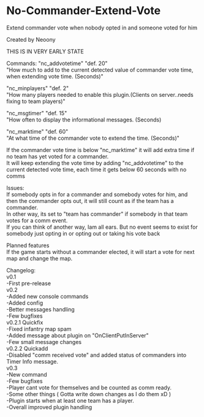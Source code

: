 # No-Commander-Extend-Vote
Extend commander vote when nobody opted in and someone voted for him </br>

Created by Neoony </br>

THIS IS IN VERY EARLY STATE </br>

Commands:
"nc_addvotetime" "def. 20" </br>
"How much to add to the current detected value of commander vote time, when extending vote time. (Seconds)" </br>

"nc_minplayers" "def. 2" </br>
"How many players needed to enable this plugin.(Clients on server..needs fixing to team players)" </br>

"nc_msgtimer" "def. 15" </br>
"How often to display the informational messages. (Seconds) </br>

"nc_marktime" "def. 60" </br>
"At what time of the commander vote to extend the time. (Seconds)" </br>

If the commander vote time is below "nc_marktime" it will add extra time if no team has yet voted for a commander. </br>
It will keep extending the vote time by adding "nc_addvotetime" to the current detected vote time, each time it gets below 60 seconds with no comms  </br>

Issues: </br>
If somebody opts in for a commander and somebody votes for him, and then the commander opts out, it will still count as if the team has a commander. </br>
In other way, its set to "team has commander" if somebody in that team votes for a comm event. </br>
If you can think of another way, Iam all ears. But no event seems to exist for somebody just opting in or opting out or taking his vote back </br>

Planned features </br>
If the game starts without a commander elected, it will start a vote for next map and change the map. </br>

Changelog: </br>
v0.1 </br>
-First pre-release </br>
v0.2 </br>
-Added new console commands </br>
-Added config </br>
-Better messages handling </br>
-Few bugfixes </br>
v0.2.1 Quickfix </br>
-Fixed infantry map spam </br>
-Added message about plugin on "OnClientPutInServer" </br>
-Few small message changes </br>
v0.2.2 Quickadd </br>
-Disabled "comm received vote" and added status of commanders into Timer Info message. </br>
v0.3 </br>
-New command </br>
-Few bugfixes </br>
-Player cant vote for themselves and be counted as comm ready. </br>
-Some other things ( Gotta write down changes as I do them xD ) </br>
-Plugin starts when at least one team has a player. </br>
-Overall improved plugin handling </br>

